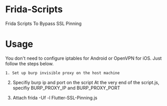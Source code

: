 # Frida-Scripts
Frida Scripts To Bypass SSL Pinning

# Usage
You don't need to configure iptables for Android or OpenVPN for iOS. Just follow the steps below.
```
1. Set up burp invisible proxy on the host machine
```

2. Specifiy burp ip and port on the script
At the very end of the script.js, specifiy BURP_PROXY_IP and BURP_PROXY_PORT

3. Attach
frida -Uf <package name> -l Flutter-SSL-Pinning.js
